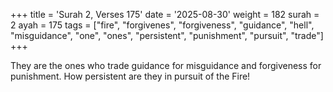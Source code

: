 +++
title = 'Surah 2, Verses 175'
date = '2025-08-30'
weight = 182
surah = 2
ayah = 175
tags = ["fire", "forgivenes", "forgiveness", "guidance", "hell", "misguidance", "one", "ones", "persistent", "punishment", "pursuit", "trade"]
+++

They are the ones who trade guidance for misguidance and forgiveness for punishment. How persistent are they in pursuit of the Fire!